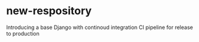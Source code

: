 # new-respository

Introducing a base Django with continoud integration CI pipeline for release to production
